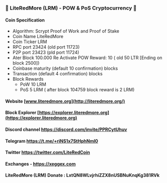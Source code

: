 ### 👋 LiteRedMore (LRM) - POW & PoS Cryptocurrency 👋
#### Coin Specification
* Algorithm: Scrypt Proof of Work and Proof of Stake
* Coin Name    LiteRedMore
* Coin Ticker  LRM
* RPC port	23424 (old port 11723)
* P2P port	23423 (pld port 11724)
* Ater Block 100.000 Re Activate POW Reward: 10 ( old 50 LTR [Ending on block 2500])
* Coinbase maturity (default 10 confirmation) blocks
* Transaction (default 4 confirmation) blocks
* Block Rewards
	* PoW   10 LRM
	* PoS   5 LRM ( after block 104759 block reward is 2 LRM)
#### Website [www.literedmore.org](http://literedmore.org/)
#### Block Explorer [https://explorer.literedmore.org](https://explorer.literedmore.org)
#### Discord channel https://discord.com/invite/PPRCytUhuv
#### Telegram https://t.me/+riNS1x7StHphNmI0
#### Twitter https://twitter.com/LiteRedCoin
#### Exchanges - https://xeggex.com

#### LiteRedMore (LRM) Donate : LxtQN8WLvjrhiZZX8nUSBNuKnqKg381RVk
